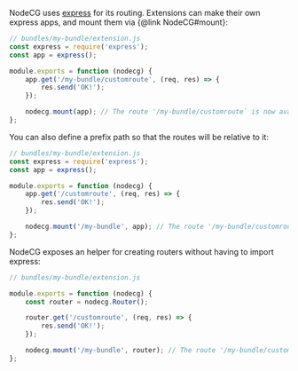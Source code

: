 NodeCG uses [express](http://expressjs.com/) for its routing.
Extensions can make their own express apps, and mount them via {@link NodeCG#mount}:

```javascript
// bundles/my-bundle/extension.js
const express = require('express');
const app = express();

module.exports = function (nodecg) {
    app.get('/my-bundle/customroute', (req, res) => {
        res.send('OK!');
    });

    nodecg.mount(app); // The route '/my-bundle/customroute` is now available
};
```

You can also define a prefix path so that the routes will be relative to it:

```javascript
// bundles/my-bundle/extension.js
const express = require('express');
const app = express();

module.exports = function (nodecg) {
    app.get('/customroute', (req, res) => {
        res.send('OK!');
    });

    nodecg.mount('/my-bundle', app); // The route '/my-bundle/customroute` is now available
};
```

NodeCG exposes an helper for creating routers without having to import express:

```javascript
// bundles/my-bundle/extension.js

module.exports = function (nodecg) {
    const router = nodecg.Router();

    router.get('/customroute', (req, res) => {
        res.send('OK!');
    });

    nodecg.mount('/my-bundle', router); // The route '/my-bundle/customroute` is now available
};
```

